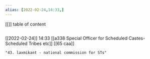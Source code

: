 ```yaml
---
alias: [2022-02-24,14:33,]
---
```

[[]]
table of content
```toc
```

[[2022-02-24]] 14:33
[[a338 Special Officer for Scheduled Castes-Scheduled Tribes etc]]
[[65 caa]]
```query
"43. laxmikant - national commission for STs"
```